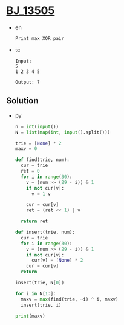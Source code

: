 # [BJ_13505](https://acmicpc.net/problem/13505)

* en

  ```en
  Print max XOR pair
  ```

* tc

  ```tc
  Input:
  5
  1 2 3 4 5

  Output: 7
  ```

## Solution

* py

  ```py
  n = int(input())
  N = list(map(int, input().split()))

  trie = [None] * 2
  maxv = 0

  def find(trie, num):
    cur = trie
    ret = 0
    for i in range(30):
      v = (num >> (29 - i)) & 1
      if not cur[v]:
        v = 1-v

      cur = cur[v]
      ret = (ret << 1) | v

    return ret

  def insert(trie, num):
    cur = trie
    for i in range(30):
      v = (num >> (29 - i)) & 1
      if not cur[v]:
        cur[v] = [None] * 2
      cur = cur[v]
    return

  insert(trie, N[0])

  for i in N[1:]:
    maxv = max(find(trie, ~i) ^ i, maxv)
    insert(trie, i)

  print(maxv)
  ```
